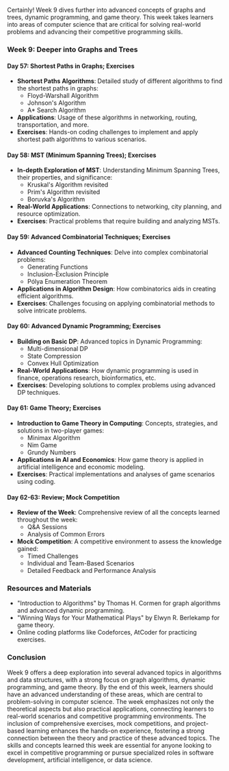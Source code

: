 Certainly! Week 9 dives further into advanced concepts of graphs and trees, dynamic programming, and game theory. This week takes learners into areas of computer science that are critical for solving real-world problems and advancing their competitive programming skills.

### **Week 9: Deeper into Graphs and Trees**

#### **Day 57: Shortest Paths in Graphs; Exercises**
- **Shortest Paths Algorithms**: Detailed study of different algorithms to find the shortest paths in graphs:
  - Floyd-Warshall Algorithm
  - Johnson's Algorithm
  - A* Search Algorithm
- **Applications**: Usage of these algorithms in networking, routing, transportation, and more.
- **Exercises**: Hands-on coding challenges to implement and apply shortest path algorithms to various scenarios.

#### **Day 58: MST (Minimum Spanning Trees); Exercises**
- **In-depth Exploration of MST**: Understanding Minimum Spanning Trees, their properties, and significance:
  - Kruskal's Algorithm revisited
  - Prim's Algorithm revisited
  - Boruvka's Algorithm
- **Real-World Applications**: Connections to networking, city planning, and resource optimization.
- **Exercises**: Practical problems that require building and analyzing MSTs.

#### **Day 59: Advanced Combinatorial Techniques; Exercises**
- **Advanced Counting Techniques**: Delve into complex combinatorial problems:
  - Generating Functions
  - Inclusion-Exclusion Principle
  - Pólya Enumeration Theorem
- **Applications in Algorithm Design**: How combinatorics aids in creating efficient algorithms.
- **Exercises**: Challenges focusing on applying combinatorial methods to solve intricate problems.

#### **Day 60: Advanced Dynamic Programming; Exercises**
- **Building on Basic DP**: Advanced topics in Dynamic Programming:
  - Multi-dimensional DP
  - State Compression
  - Convex Hull Optimization
- **Real-World Applications**: How dynamic programming is used in finance, operations research, bioinformatics, etc.
- **Exercises**: Developing solutions to complex problems using advanced DP techniques.

#### **Day 61: Game Theory; Exercises**
- **Introduction to Game Theory in Computing**: Concepts, strategies, and solutions in two-player games:
  - Minimax Algorithm
  - Nim Game
  - Grundy Numbers
- **Applications in AI and Economics**: How game theory is applied in artificial intelligence and economic modeling.
- **Exercises**: Practical implementations and analyses of game scenarios using coding.

#### **Day 62-63: Review; Mock Competition**
- **Review of the Week**: Comprehensive review of all the concepts learned throughout the week:
  - Q&A Sessions
  - Analysis of Common Errors
- **Mock Competition**: A competitive environment to assess the knowledge gained:
  - Timed Challenges
  - Individual and Team-Based Scenarios
  - Detailed Feedback and Performance Analysis

### **Resources and Materials**
- "Introduction to Algorithms" by Thomas H. Cormen for graph algorithms and advanced dynamic programming.
- "Winning Ways for Your Mathematical Plays" by Elwyn R. Berlekamp for game theory.
- Online coding platforms like Codeforces, AtCoder for practicing exercises.

### **Conclusion**
Week 9 offers a deep exploration into several advanced topics in algorithms and data structures, with a strong focus on graph algorithms, dynamic programming, and game theory. By the end of this week, learners should have an advanced understanding of these areas, which are central to problem-solving in computer science. The week emphasizes not only the theoretical aspects but also practical applications, connecting learners to real-world scenarios and competitive programming environments. The inclusion of comprehensive exercises, mock competitions, and project-based learning enhances the hands-on experience, fostering a strong connection between the theory and practice of these advanced topics. The skills and concepts learned this week are essential for anyone looking to excel in competitive programming or pursue specialized roles in software development, artificial intelligence, or data science.